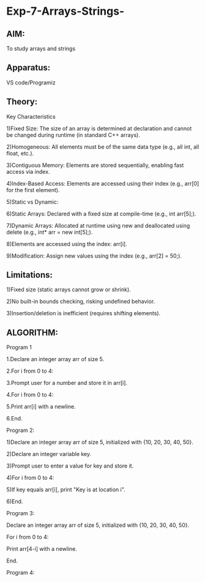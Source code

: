 # Exp-7-Arrays-Strings-

## AIM:
To study arrays and strings

## Apparatus:
VS code/Programiz

## Theory:

Key Characteristics

1)Fixed Size: The size of an array is determined at declaration and cannot be changed during runtime (in standard C++ arrays).

2)Homogeneous: All elements must be of the same data type (e.g., all int, all float, etc.).

3)Contiguous Memory: Elements are stored sequentially, enabling fast access via index.

4)Index-Based Access: Elements are accessed using their index (e.g., arr[0] for the first element).

5)Static vs Dynamic:

6)Static Arrays: Declared with a fixed size at compile-time (e.g., int arr[5];).

7)Dynamic Arrays: Allocated at runtime using new and deallocated using delete (e.g., int* arr = new int[5];).

8)Elements are accessed using the index: arr[i].

9)Modification: Assign new values using the index (e.g., arr[2] = 50;).

## Limitations:

1)Fixed size (static arrays cannot grow or shrink).

2)No built-in bounds checking, risking undefined behavior.

3)Insertion/deletion is inefficient (requires shifting elements).

## ALGORITHM:

Program 1

1.Declare an integer array arr of size 5.

2.For i from 0 to 4:

3.Prompt user for a number and store it in arr[i].

4.For i from 0 to 4:

5.Print arr[i] with a newline.

6.End.

Program 2:

1)Declare an integer array arr of size 5, initialized with {10, 20, 30, 40, 50}.

2)Declare an integer variable key.

3)Prompt user to enter a value for key and store it.

4)For i from 0 to 4:

5)If key equals arr[i], print "Key is at location i".

6)End.

Program 3:

Declare an integer array arr of size 5, initialized with {10, 20, 30, 40, 50}.

For i from 0 to 4:

Print arr[4-i] with a newline.

End.

Program 4:











